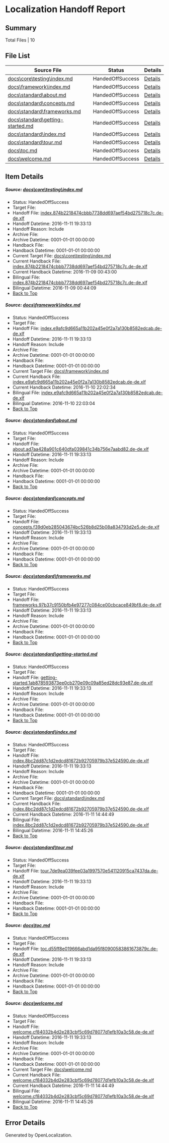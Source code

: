 # <a name='report-top'></a> Localization Handoff Report

## Summary
 Total Files | 10

## File List
 Source File | Status | Details 
 ----------- | ------ | ------- 
 [docs\core\testing\index.md](https://github.com/dotnet/docs/blob/38561c2d25c6950d166bf706f4306c867e683b04/docs/core/testing/index.md) | HandedOffSuccess | [Details](#1574dfd1f9d4fdbc98bd969db8c3cd9d73e6a8d449)
 [docs\framework\index.md](https://github.com/dotnet/docs/blob/38561c2d25c6950d166bf706f4306c867e683b04/docs/framework/index.md) | HandedOffSuccess | [Details](#a5eadcfeb11340421af2623de1dcfd8bd6e8b05f187)
 [docs\standard\about.md](https://github.com/dotnet/docs/blob/38561c2d25c6950d166bf706f4306c867e683b04/docs/standard/about.md) | HandedOffSuccess | [Details](#8f06ab3c7124020c5515faf015e017c4b4675ead343)
 [docs\standard\concepts.md](https://github.com/dotnet/docs/blob/38561c2d25c6950d166bf706f4306c867e683b04/docs/standard/concepts.md) | HandedOffSuccess | [Details](#3682b5c48f1d3e88620eb7a53abe169b130724da425)
 [docs\standard\frameworks.md](https://github.com/dotnet/docs/blob/38561c2d25c6950d166bf706f4306c867e683b04/docs/standard/frameworks.md) | HandedOffSuccess | [Details](#72022e09f7604c80b45c4aac001daaad41fe24af443)
 [docs\standard\getting-started.md](https://github.com/dotnet/docs/blob/38561c2d25c6950d166bf706f4306c867e683b04/docs/standard/getting-started.md) | HandedOffSuccess | [Details](#5633381fbbfecabe5be4e6a28df369e9b3006445455)
 [docs\standard\index.md](https://github.com/dotnet/docs/blob/38561c2d25c6950d166bf706f4306c867e683b04/docs/standard/index.md) | HandedOffSuccess | [Details](#1620930743c86f3d77313e0ced64082f56dd5bcc456)
 [docs\standard\tour.md](https://github.com/dotnet/docs/blob/38561c2d25c6950d166bf706f4306c867e683b04/docs/standard/tour.md) | HandedOffSuccess | [Details](#dd3331ac9be61b9a69ac4fd82cb68eb92ca917b2468)
 [docs\toc.md](https://github.com/dotnet/docs/blob/38561c2d25c6950d166bf706f4306c867e683b04/docs/toc.md) | HandedOffSuccess | [Details](#fd4a54d9bb73f683807f90f54e3644d20cf9628a470)
 [docs\welcome.md](https://github.com/dotnet/docs/blob/38561c2d25c6950d166bf706f4306c867e683b04/docs/welcome.md) | HandedOffSuccess | [Details](#dae44e522534ff64cc765530a27f2e3543212f94471)

## Item Details
##### <a name='1574dfd1f9d4fdbc98bd969db8c3cd9d73e6a8d449'></a> Source: [docs\core\testing\index.md](https://github.com/dotnet/docs/blob/38561c2d25c6950d166bf706f4306c867e683b04/docs/core/testing/index.md)
* Status: HandedOffSuccess
* Target File: 
* Handoff File: [index.874b2218474cbbb7738dd697aef54bd275718c7c.de-de.xlf](https://github.com/dotnet/docs.handoff/blob/c275937276f5dacc02dc9f17fe74a6b1657afd6d/ol-handoff/dotnet/docs.de-de/master/ht-p1/index.874b2218474cbbb7738dd697aef54bd275718c7c.de-de.xlf)
* Handoff Datetime: 2016-11-11 19:33:13
* Handoff Reason: Include
* Archive File: 
* Archive Datetime: 0001-01-01 00:00:00
* Handback File: 
* Handback Datetime: 0001-01-01 00:00:00
* Current Target File: [docs\core\testing\index.md](https://github.com/dotnet/docs.de-de/blob/a93a175be0d90069388b0cf85edf27cbad6cbb15/docs/core/testing/index.md)
* Current Handback File: [index.874b2218474cbbb7738dd697aef54bd275718c7c.de-de.xlf](https://github.com/dotnet/docs.handback/blob/984d1b4ac4734c4c68cc3ba7338642cc26295de8/ol-handback/dotnet/docs.de-de/master/ht-p1/index.874b2218474cbbb7738dd697aef54bd275718c7c.de-de.xlf)
* Current Handback Datetime: 2016-11-09 00:43:00
* Bilingual File: [index.874b2218474cbbb7738dd697aef54bd275718c7c.de-de.xlf](https://github.com/dotnet/docs.handback/blob/984d1b4ac4734c4c68cc3ba7338642cc26295de8/ol-handback/dotnet/docs.de-de/master/ht-p1/index.874b2218474cbbb7738dd697aef54bd275718c7c.de-de.xlf)
* Bilingual Datetime: 2016-11-09 00:44:09
* [Back to Top](#report-top)

##### <a name='a5eadcfeb11340421af2623de1dcfd8bd6e8b05f187'></a> Source: [docs\framework\index.md](https://github.com/dotnet/docs/blob/38561c2d25c6950d166bf706f4306c867e683b04/docs/framework/index.md)
* Status: HandedOffSuccess
* Target File: 
* Handoff File: [index.e9afc9d665a11b202a45e0f2a7a130b8582edcab.de-de.xlf](https://github.com/dotnet/docs.handoff/blob/c275937276f5dacc02dc9f17fe74a6b1657afd6d/ol-handoff/dotnet/docs.de-de/master/ht-p1/index.e9afc9d665a11b202a45e0f2a7a130b8582edcab.de-de.xlf)
* Handoff Datetime: 2016-11-11 19:33:13
* Handoff Reason: Include
* Archive File: 
* Archive Datetime: 0001-01-01 00:00:00
* Handback File: 
* Handback Datetime: 0001-01-01 00:00:00
* Current Target File: [docs\framework\index.md](https://github.com/dotnet/docs.de-de/blob/ccc99551aafe8b14a055724c262bc274aeccb3d9/docs/framework/index.md)
* Current Handback File: [index.e9afc9d665a11b202a45e0f2a7a130b8582edcab.de-de.xlf](https://github.com/dotnet/docs.handback/blob/fc029ed0cee57e0e60bb6be539350925f9541bdb/ol-handback/dotnet/docs.de-de/master/ht-p1/index.e9afc9d665a11b202a45e0f2a7a130b8582edcab.de-de.xlf)
* Current Handback Datetime: 2016-11-10 22:02:34
* Bilingual File: [index.e9afc9d665a11b202a45e0f2a7a130b8582edcab.de-de.xlf](https://github.com/dotnet/docs.handback/blob/fc029ed0cee57e0e60bb6be539350925f9541bdb/ol-handback/dotnet/docs.de-de/master/ht-p1/index.e9afc9d665a11b202a45e0f2a7a130b8582edcab.de-de.xlf)
* Bilingual Datetime: 2016-11-10 22:03:04
* [Back to Top](#report-top)

##### <a name='8f06ab3c7124020c5515faf015e017c4b4675ead343'></a> Source: [docs\standard\about.md](https://github.com/dotnet/docs/blob/38561c2d25c6950d166bf706f4306c867e683b04/docs/standard/about.md)
* Status: HandedOffSuccess
* Target File: 
* Handoff File: [about.ad7aa428a901c640dfa039841c34b756e7aabd82.de-de.xlf](https://github.com/dotnet/docs.handoff/blob/c275937276f5dacc02dc9f17fe74a6b1657afd6d/ol-handoff/dotnet/docs.de-de/master/ht-p2/about.ad7aa428a901c640dfa039841c34b756e7aabd82.de-de.xlf)
* Handoff Datetime: 2016-11-11 19:33:13
* Handoff Reason: Include
* Archive File: 
* Archive Datetime: 0001-01-01 00:00:00
* Handback File: 
* Handback Datetime: 0001-01-01 00:00:00
* [Back to Top](#report-top)

##### <a name='3682b5c48f1d3e88620eb7a53abe169b130724da425'></a> Source: [docs\standard\concepts.md](https://github.com/dotnet/docs/blob/38561c2d25c6950d166bf706f4306c867e683b04/docs/standard/concepts.md)
* Status: HandedOffSuccess
* Target File: 
* Handoff File: [concepts.f39d0eb285043674bc526b8d25b08a834793d2e5.de-de.xlf](https://github.com/dotnet/docs.handoff/blob/c275937276f5dacc02dc9f17fe74a6b1657afd6d/ol-handoff/dotnet/docs.de-de/master/ht-p2/concepts.f39d0eb285043674bc526b8d25b08a834793d2e5.de-de.xlf)
* Handoff Datetime: 2016-11-11 19:33:13
* Handoff Reason: Include
* Archive File: 
* Archive Datetime: 0001-01-01 00:00:00
* Handback File: 
* Handback Datetime: 0001-01-01 00:00:00
* [Back to Top](#report-top)

##### <a name='72022e09f7604c80b45c4aac001daaad41fe24af443'></a> Source: [docs\standard\frameworks.md](https://github.com/dotnet/docs/blob/38561c2d25c6950d166bf706f4306c867e683b04/docs/standard/frameworks.md)
* Status: HandedOffSuccess
* Target File: 
* Handoff File: [frameworks.97b37c9150bfb4e97277c084ce00cbcace849bf8.de-de.xlf](https://github.com/dotnet/docs.handoff/blob/c275937276f5dacc02dc9f17fe74a6b1657afd6d/ol-handoff/dotnet/docs.de-de/master/ht-p2/frameworks.97b37c9150bfb4e97277c084ce00cbcace849bf8.de-de.xlf)
* Handoff Datetime: 2016-11-11 19:33:13
* Handoff Reason: Include
* Archive File: 
* Archive Datetime: 0001-01-01 00:00:00
* Handback File: 
* Handback Datetime: 0001-01-01 00:00:00
* [Back to Top](#report-top)

##### <a name='5633381fbbfecabe5be4e6a28df369e9b3006445455'></a> Source: [docs\standard\getting-started.md](https://github.com/dotnet/docs/blob/38561c2d25c6950d166bf706f4306c867e683b04/docs/standard/getting-started.md)
* Status: HandedOffSuccess
* Target File: 
* Handoff File: [getting-started.1ab878593873ee0cb270e09c09a85ed28dc93e87.de-de.xlf](https://github.com/dotnet/docs.handoff/blob/c275937276f5dacc02dc9f17fe74a6b1657afd6d/ol-handoff/dotnet/docs.de-de/master/ht-p2/getting-started.1ab878593873ee0cb270e09c09a85ed28dc93e87.de-de.xlf)
* Handoff Datetime: 2016-11-11 19:33:13
* Handoff Reason: Include
* Archive File: 
* Archive Datetime: 0001-01-01 00:00:00
* Handback File: 
* Handback Datetime: 0001-01-01 00:00:00
* [Back to Top](#report-top)

##### <a name='1620930743c86f3d77313e0ced64082f56dd5bcc456'></a> Source: [docs\standard\index.md](https://github.com/dotnet/docs/blob/38561c2d25c6950d166bf706f4306c867e683b04/docs/standard/index.md)
* Status: HandedOffSuccess
* Target File: 
* Handoff File: [index.8bc2dd87c1d2edcd81672b92705979b37e524590.de-de.xlf](https://github.com/dotnet/docs.handoff/blob/c275937276f5dacc02dc9f17fe74a6b1657afd6d/ol-handoff/dotnet/docs.de-de/master/ht-p1/index.8bc2dd87c1d2edcd81672b92705979b37e524590.de-de.xlf)
* Handoff Datetime: 2016-11-11 19:33:13
* Handoff Reason: Include
* Archive File: 
* Archive Datetime: 0001-01-01 00:00:00
* Handback File: 
* Handback Datetime: 0001-01-01 00:00:00
* Current Target File: [docs\standard\index.md](https://github.com/dotnet/docs.de-de/blob/b68b5693381c30ef5ca757bc09c99d9cc4e5be3f/docs/standard/index.md)
* Current Handback File: [index.8bc2dd87c1d2edcd81672b92705979b37e524590.de-de.xlf](https://github.com/dotnet/docs.handback/blob/e626612178bd6758ee9fab409c22b1c699c04079/ol-handback/dotnet/docs.de-de/master/ht-p1/index.8bc2dd87c1d2edcd81672b92705979b37e524590.de-de.xlf)
* Current Handback Datetime: 2016-11-11 14:44:49
* Bilingual File: [index.8bc2dd87c1d2edcd81672b92705979b37e524590.de-de.xlf](https://github.com/dotnet/docs.handback/blob/e626612178bd6758ee9fab409c22b1c699c04079/ol-handback/dotnet/docs.de-de/master/ht-p1/index.8bc2dd87c1d2edcd81672b92705979b37e524590.de-de.xlf)
* Bilingual Datetime: 2016-11-11 14:45:26
* [Back to Top](#report-top)

##### <a name='dd3331ac9be61b9a69ac4fd82cb68eb92ca917b2468'></a> Source: [docs\standard\tour.md](https://github.com/dotnet/docs/blob/38561c2d25c6950d166bf706f4306c867e683b04/docs/standard/tour.md)
* Status: HandedOffSuccess
* Target File: 
* Handoff File: [tour.7de9ea039fee03a1997570e541120915ca7437da.de-de.xlf](https://github.com/dotnet/docs.handoff/blob/c275937276f5dacc02dc9f17fe74a6b1657afd6d/ol-handoff/dotnet/docs.de-de/master/ht-p2/tour.7de9ea039fee03a1997570e541120915ca7437da.de-de.xlf)
* Handoff Datetime: 2016-11-11 19:33:13
* Handoff Reason: Include
* Archive File: 
* Archive Datetime: 0001-01-01 00:00:00
* Handback File: 
* Handback Datetime: 0001-01-01 00:00:00
* [Back to Top](#report-top)

##### <a name='fd4a54d9bb73f683807f90f54e3644d20cf9628a470'></a> Source: [docs\toc.md](https://github.com/dotnet/docs/blob/38561c2d25c6950d166bf706f4306c867e683b04/docs/toc.md)
* Status: HandedOffSuccess
* Target File: 
* Handoff File: [toc.d55ff8e019666abd1da95f80900583861673879c.de-de.xlf](https://github.com/dotnet/docs.handoff/blob/c275937276f5dacc02dc9f17fe74a6b1657afd6d/ol-handoff/dotnet/docs.de-de/master/ht-p1/toc.d55ff8e019666abd1da95f80900583861673879c.de-de.xlf)
* Handoff Datetime: 2016-11-11 19:33:13
* Handoff Reason: Include
* Archive File: 
* Archive Datetime: 0001-01-01 00:00:00
* Handback File: 
* Handback Datetime: 0001-01-01 00:00:00
* [Back to Top](#report-top)

##### <a name='dae44e522534ff64cc765530a27f2e3543212f94471'></a> Source: [docs\welcome.md](https://github.com/dotnet/docs/blob/38561c2d25c6950d166bf706f4306c867e683b04/docs/welcome.md)
* Status: HandedOffSuccess
* Target File: 
* Handoff File: [welcome.cf84032b4d2e283cbf5c69d78077d1efb10a3c58.de-de.xlf](https://github.com/dotnet/docs.handoff/blob/c275937276f5dacc02dc9f17fe74a6b1657afd6d/ol-handoff/dotnet/docs.de-de/master/ht-p1/welcome.cf84032b4d2e283cbf5c69d78077d1efb10a3c58.de-de.xlf)
* Handoff Datetime: 2016-11-11 19:33:13
* Handoff Reason: Include
* Archive File: 
* Archive Datetime: 0001-01-01 00:00:00
* Handback File: 
* Handback Datetime: 0001-01-01 00:00:00
* Current Target File: [docs\welcome.md](https://github.com/dotnet/docs.de-de/blob/b68b5693381c30ef5ca757bc09c99d9cc4e5be3f/docs/welcome.md)
* Current Handback File: [welcome.cf84032b4d2e283cbf5c69d78077d1efb10a3c58.de-de.xlf](https://github.com/dotnet/docs.handback/blob/e626612178bd6758ee9fab409c22b1c699c04079/ol-handback/dotnet/docs.de-de/master/ht-p1/welcome.cf84032b4d2e283cbf5c69d78077d1efb10a3c58.de-de.xlf)
* Current Handback Datetime: 2016-11-11 14:44:49
* Bilingual File: [welcome.cf84032b4d2e283cbf5c69d78077d1efb10a3c58.de-de.xlf](https://github.com/dotnet/docs.handback/blob/e626612178bd6758ee9fab409c22b1c699c04079/ol-handback/dotnet/docs.de-de/master/ht-p1/welcome.cf84032b4d2e283cbf5c69d78077d1efb10a3c58.de-de.xlf)
* Bilingual Datetime: 2016-11-11 14:45:26
* [Back to Top](#report-top)


## Error Details

Generated by OpenLocalization.

